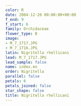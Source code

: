 ```yaml
---
color: R
date: 2004-12-26 00:00:00+00:00
f_end: 9
f_start: 6
family: Orchidaceae
flower_type: B
image:
- M_7_1717.JPG
- M_7_1716.JPG
latin: Nigritella rhellicani
lead: M_7_1717.JPG
lead_sample: false
name: index.en
order: Nigritella
parallel: false
petals: 6
petals_joined: false
star_shape: false
title: Nigritella rhellicani
---
```

